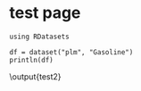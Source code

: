 # test page

```julia:test1
using RDatasets
```

```julia:test2
df = dataset("plm", "Gasoline")
println(df)
```

\output{test2}

